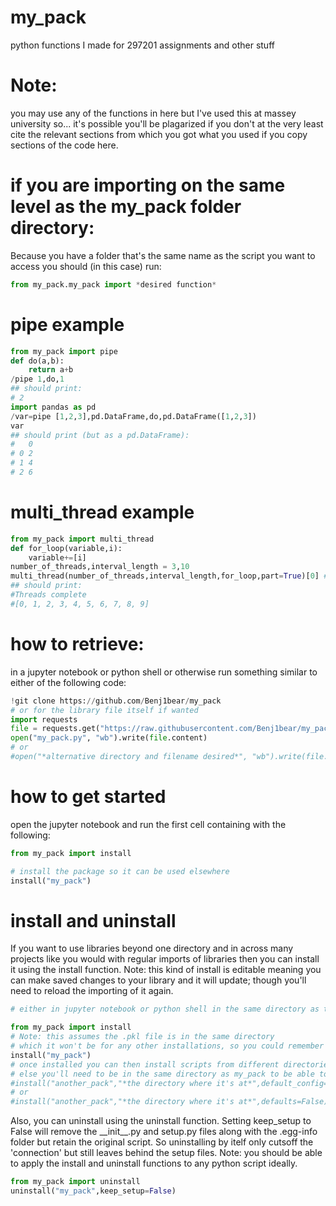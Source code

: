 # my_pack
python functions I made for 297201 assignments and other stuff
# Note:
you may use any of the functions in here but I've used this at massey university so... it's possible you'll be plagarized if you don't at the very least cite the relevant sections from which you got what you used if you copy sections of the code here.
# if you are importing on the same level as the my_pack folder directory:
Because you have a folder that's the same name as the script you want to access you should (in this case) run:
```python
from my_pack.my_pack import *desired function*
```
# pipe example
```python
from my_pack import pipe
def do(a,b):
    return a+b
/pipe 1,do,1
## should print:
# 2
import pandas as pd
/var=pipe [1,2,3],pd.DataFrame,do,pd.DataFrame([1,2,3])
var
## should print (but as a pd.DataFrame):
#   0
# 0 2
# 1 4
# 2 6
```
# multi_thread example
```python
from my_pack import multi_thread
def for_loop(variable,i):
    variable+=[i]
number_of_threads,interval_length = 3,10
multi_thread(number_of_threads,interval_length,for_loop,part=True)[0] # it returns results,errors as tuple
## should print:
#Threads complete
#[0, 1, 2, 3, 4, 5, 6, 7, 8, 9]
```
# how to retrieve:
in a jupyter notebook or python shell or otherwise run something similar to either of the following code:
```python
!git clone https://github.com/Benj1bear/my_pack
# or for the library file itself if wanted
import requests
file = requests.get("https://raw.githubusercontent.com/Benj1bear/my_pack/main/my_pack.py")
open("my_pack.py", "wb").write(file.content)
# or
#open("*alternative directory and filename desired*", "wb").write(file.content)
```
# how to get started
open the jupyter notebook and run the first cell containing with the following:
```python
from my_pack import install

# install the package so it can be used elsewhere
install("my_pack")
```
# install and uninstall
If you want to use libraries beyond one directory and in across many projects like you would with regular imports of libraries then you can install it using the install function. Note: this kind of install is editable meaning you can make saved changes to your library and it will update; though you'll need to reload the importing of it again.
```python
# either in jupyter notebook or python shell in the same directory as the my_pack.py file run:

from my_pack import install
# Note: this assumes the .pkl file is in the same directory
# which it won't be for any other installations, so you could remember the directory or edit the code
install("my_pack") 
# once installed you can then install scripts from different directories,
# else you'll need to be in the same directory as my_pack to be able to do so
#install("another_pack","*the directory where it's at*",default_config="*where it's at*")
# or
#install("another_pack","*the directory where it's at*",defaults=False)
```
Also, you can uninstall using the uninstall function. Setting keep_setup to False will remove the \_\_init\_\_.py and setup.py files along with the .egg-info folder but retain the original script. So uninstalling by itelf only cutsoff the 'connection' but still leaves behind the setup files. Note: you should be able to apply the install and uninstall functions to any python script ideally.
```python
from my_pack import uninstall
uninstall("my_pack",keep_setup=False)
```
